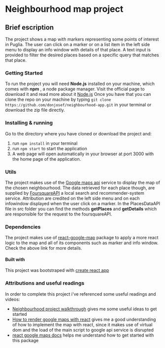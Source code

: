 # Neighbourhood map project

## Brief escription

The project shows a map with markers representing some points of interest in Puglia. The user can click on a marker or on a list item in the left side menu to display an info window with details of that place. A text input is provided to filter the desired places based on a specific query that matches that place.

### Getting Started

To run the project you will need **Node.js** installed on your machine, which comes with **npm** , a node package manager. 
Visit the official page to download it and read more about it [Node.js](https://nodejs.org/it/)
Once you have that you can clone the repo on your machine by typing `git clone https://github.com/donjosef/neighbourhood-app.git` in your terminal or download the zip file directly.

### Installing & running

Go to the directory where you have cloned or download the project and: 

1. run `npm install` in your terminal
2. run `npm start` to start the application
3. A web page will open automatically in your browser at port 3000 with the home page of the application.

### Utils

The project makes use of the [Google maps api](https://developers.google.com/maps/documentation/javascript/tutorial) service to display the map of the chosen neighbourhood.
The data retrieved for each place though, are supplied by [FoursquareAPI](https://developer.foursquare.com/) a local search and recommender-system service. Attribution are credited on the left side menu and on each infowindow displayed when the user click on a marker.
In the PlacesDataAPI file in src folder you can find the methods **getPlaces** and **getDetails** which are responsible for the request to the foursquareAPI.

### Dependencies

The project makes use of [react-google-map](https://www.npmjs.com/package/react-google-maps) package to apply a more react logic to the map and all of its components such as marker and info window. Check the above link for more details.

#### Built with

This project was bootstraped with [create react app](https://github.com/facebook/create-react-app)

### Attributions and useful readings

In order to complete this project i've referenced some useful readings and videos:

* [Neighbourhood project walkthrough](https://www.youtube.com/watch?v=Uw5Ij56RhME&t=10296s) gives me some useful ideas to get started
* [How to render google maps with react](https://www.klaasnotfound.com/2016/11/06/making-google-maps-work-with-react/) gives me a good understanding of how to implement the map with react, since it makes use of virtual dom and the load of the main script to google api service is disrupted
* [react google maps docs](https://tomchentw.github.io/react-google-maps/#introduction) helps me understand how to get started with this package















